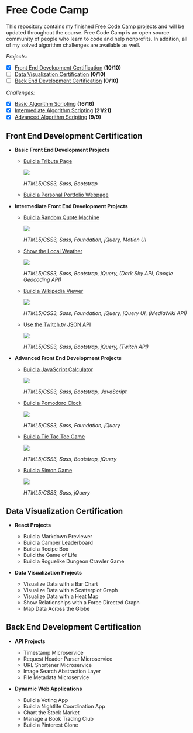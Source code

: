 # Free Code Camp

This repository contains my finished [Free Code Camp](https://www.freecodecamp.com) projects and will be updated throughout the course. Free Code Camp is an open source community of people who learn to code and help nonprofits. In addition, all of my solved algorithm challenges are available as well.

*Projects:*
- [x] [Front End Development Certification](https://github.com/bomholt/fcc-portfolio#front-end-development-certification) **(10/10)**
- [ ] [Data Visualization Certification](https://github.com/bomholt/fcc-portfolio#data-visualization-certification) **(0/10)**
- [ ] [Back End Development Certification](https://github.com/bomholt/fcc-portfolio#back-end-development-certification) **(0/10)**

*Challenges:*
- [x] [Basic Algorithm Scripting](https://github.com/bomholt/fcc-portfolio/tree/master/basic_algorithm_scripting) **(16/16)**
- [x] [Intermediate Algorithm Scripting](https://github.com/bomholt/fcc-portfolio/tree/master/intermediate_algorithm_scripting) **(21/21)**
- [x] [Advanced Algorithm Scripting](https://github.com/bomholt/fcc-portfolio/tree/master/advanced_algorithm_scripting) **(9/9)**

## Front End Development Certification

* **Basic Front End Development Projects**
    * [Build a Tribute Page](https://michaelbomholt.com/fcc-portfolio/basic_front_end_development_projects/tribute_page/)

        [![](https://rawgit.com/bomholt/fcc-portfolio/master/basic_front_end_development_projects/_assets/img/tribute_page.jpg)](https://michaelbomholt.com/fcc-portfolio/basic_front_end_development_projects/tribute_page/)

        *HTML5/CSS3, Sass, Bootstrap*

    * [Build a Personal Portfolio Webpage](https://michaelbomholt.com/fcc-portfolio/)

* **Intermediate Front End Development Projects**
    * [Build a Random Quote Machine](https://michaelbomholt.com/fcc-portfolio/intermediate_front_end_development_projects/random_quote_machine/)

        [![](https://rawgit.com/bomholt/fcc-portfolio/master/intermediate_front_end_development_projects/_assets/img/random_quote_machine.jpg)](https://michaelbomholt.com/fcc-portfolio/intermediate_front_end_development_projects/random_quote_machine/)

        *HTML5/CSS3, Sass, Foundation, jQuery, Motion UI*

    * [Show the Local Weather](https://michaelbomholt.com/fcc-portfolio/intermediate_front_end_development_projects/local_weather/)

        [![](https://rawgit.com/bomholt/fcc-portfolio/master/intermediate_front_end_development_projects/_assets/img/local_weather.jpg)](https://michaelbomholt.com/fcc-portfolio/intermediate_front_end_development_projects/local_weather/)

        *HTML5/CSS3, Sass, Bootstrap, jQuery, (Dark Sky API, Google Geocoding API)*

    * [Build a Wikipedia Viewer](https://michaelbomholt.com/fcc-portfolio/intermediate_front_end_development_projects/wikipedia_viewer/)

        [![](https://rawgit.com/bomholt/fcc-portfolio/master/intermediate_front_end_development_projects/_assets/img/wikipedia_viewer.jpg)](https://michaelbomholt.com/fcc-portfolio/intermediate_front_end_development_projects/wikipedia_viewer/)

        *HTML5/CSS3, Sass, Foundation, jQuery, jQuery UI, (MediaWiki API)*

    * [Use the Twitch.tv JSON API](https://michaelbomholt.com/fcc-portfolio/intermediate_front_end_development_projects/twitch_status/)

        [![](https://rawgit.com/bomholt/fcc-portfolio/master/intermediate_front_end_development_projects/_assets/img/twitch_status.jpg)](https://michaelbomholt.com/fcc-portfolio/intermediate_front_end_development_projects/twitch_status/)

        *HTML5/CSS3, Sass, Bootstrap, jQuery, (Twitch API)*

* **Advanced Front End Development Projects**
    * [Build a JavaScript Calculator](https://michaelbomholt.com/fcc-portfolio/advanced_front_end_development_projects/js_calculator/)

        [![](https://rawgit.com/bomholt/fcc-portfolio/master/advanced_front_end_development_projects/_assets/img/js_calculator.jpg)](https://michaelbomholt.com/fcc-portfolio/advanced_front_end_development_projects/js_calculator/)

        *HTML5/CSS3, Sass, Bootstrap, JavaScript*

    * [Build a Pomodoro Clock](https://michaelbomholt.com/fcc-portfolio/advanced_front_end_development_projects/pomodoro_clock/)

        [![](https://rawgit.com/bomholt/fcc-portfolio/master/advanced_front_end_development_projects/_assets/img/pomodoro_clock.jpg)](https://michaelbomholt.com/fcc-portfolio/advanced_front_end_development_projects/pomodoro_clock/)

        *HTML5/CSS3, Sass, Foundation, jQuery*

    * [Build a Tic Tac Toe Game](https://michaelbomholt.com/fcc-portfolio/advanced_front_end_development_projects/tic_tac_toe/)

        [![](https://rawgit.com/bomholt/fcc-portfolio/master/advanced_front_end_development_projects/_assets/img/tic_tac_toe.jpg)](https://michaelbomholt.com/fcc-portfolio/advanced_front_end_development_projects/tic_tac_toe/)

        *HTML5/CSS3, Sass, Bootstrap, jQuery*

    * [Build a Simon Game](https://michaelbomholt.com/fcc-portfolio/advanced_front_end_development_projects/simon_game/)

        [![](https://rawgit.com/bomholt/fcc-portfolio/master/advanced_front_end_development_projects/_assets/img/simon_game.jpg)](https://michaelbomholt.com/fcc-portfolio/advanced_front_end_development_projects/simon_game/)

        *HTML5/CSS3, Sass, jQuery*

## Data Visualization Certification

* **React Projects**
    * Build a Markdown Previewer
    * Build a Camper Leaderboard
    * Build a Recipe Box
    * Build the Game of Life
    * Build a Roguelike Dungeon Crawler Game

* **Data Visualization Projects**
    * Visualize Data with a Bar Chart
    * Visualize Data with a Scatterplot Graph
    * Visualize Data with a Heat Map
    * Show Relationships with a Force Directed Graph
    * Map Data Across the Globe

## Back End Development Certification

* **API Projects**
    * Timestamp Microservice
    * Request Header Parser Microservice
    * URL Shortener Microservice
    * Image Search Abstraction Layer
    * File Metadata Microservice

* **Dynamic Web Applications**
    * Build a Voting App
    * Build a Nightlife Coordination App
    * Chart the Stock Market
    * Manage a Book Trading Club
    * Build a Pinterest Clone
